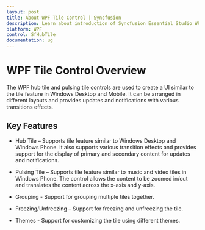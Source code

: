 ```yaml
---
layout: post
title: About WPF Tile Control | Syncfusion
description: Learn about introduction of Syncfusion Essential Studio WPF Tile Control, its elements and more.
platform: WPF
control: SfHubTile
documentation: ug
---
```


# WPF Tile Control Overview

The WPF hub tile and pulsing tile controls are used to create a UI similar to the tile feature in Windows Desktop and Mobile. It can be arranged in different layouts and provides updates and notifications with various transitions effects.

## Key Features

* Hub Tile – Supports tile feature similar to Windows Desktop and Windows Phone. It also supports various transition effects and provides support for the display of primary and secondary content for updates and notifications.

* Pulsing Tile – Supports tile feature similar to music and video tiles in Windows Phone. The control allows the content to be zoomed in/out and translates the content across the x-axis and y-axis.
  
* Grouping - Support for grouping multiple tiles together.

* Freezing/Unfreezing – Support for freezing and unfreezing the tile.

* Themes -  Support for customizing the tile using different themes.